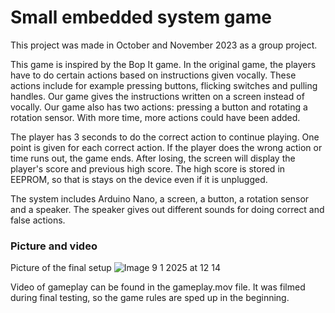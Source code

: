 # Small embedded system game

This project was made in October and November 2023 as a group project.

This game is inspired by the Bop It game. In the original game, the players have to do certain actions based on instructions given vocally. These actions include for example 
pressing buttons, flicking switches and pulling handles. Our game gives the instructions written on a screen instead of vocally. Our game also has two actions: pressing a button 
and rotating a rotation sensor. With more time, more actions could have been added.

The player has 3 seconds to do the correct action to continue playing. One point is given for each correct action. If the player does the wrong action or time runs out, the game 
ends. After losing, the screen will display the player's score and previous high score. The high score is stored in EEPROM, so that is stays on the device even if it is unplugged.

The system includes Arduino Nano, a screen, a button, a rotation sensor and a speaker. The speaker gives out different sounds for doing correct and false actions. 

### Picture and video

Picture of the final setup
![Image 9 1 2025 at 12 14](https://github.com/user-attachments/assets/b2c18a60-fd12-4eaf-a87c-0a6304d81e2d)

Video of gameplay can be found in the gameplay.mov file. It was filmed during final testing, so the game rules are sped up in the beginning.
